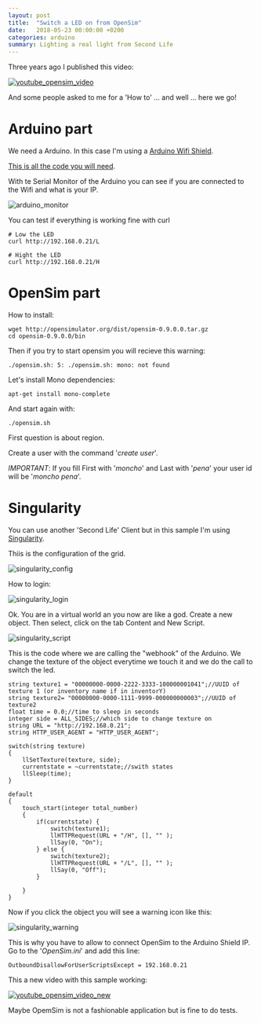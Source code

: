 ```yaml
---
layout: post
title:  "Switch a LED on from OpenSim"
date:   2018-05-23 00:00:00 +0200
categories: arduino
summary: Lighting a real light from Second Life
---
```


Three years ago I published this video:

[![youtube_opensim_video]](https://www.youtube.com/watch?v=jBbb-RDDzes)

And some people asked to me for a \'How to\' ... and well ... here we go!

# Arduino part

We need a Arduino. In this case I'm using a [Arduino Wifi Shield][arduino_wifi_shield].

[This is all the code you will need][arduino_code].

With te Serial Monitor of the Arduino you can see if you are connected to the Wifi and what is your IP.

![arduino_monitor]

You can test if everything is working fine with curl

```
# Low the LED
curl http://192.168.0.21/L

# Hight the LED
curl http://192.168.0.21/H
```

# OpenSim part

How to install:

```
wget http://opensimulator.org/dist/opensim-0.9.0.0.tar.gz
cd opensim-0.9.0.0/bin
```

Then if you try to start opensim you will recieve this warning:

```
./opensim.sh: 5: ./opensim.sh: mono: not found
```

Let's install Mono dependencies:

```
apt-get install mono-complete
```

And start again with:

```
./opensim.sh
```

First question is about region.

Create a user with the command \'_create user_\'.

*IMPORTANT*: If you fill First with \'_moncho_\' and Last with \'_pena_\' your user id will be \'_moncho pena_\'.

# Singularity

You can use another \'Second Life\' Client but in this sample I'm using [Singularity][singularityviewer].

Thiis is the configuration of the grid.

![singularity_config]

How to login:

![singularity_login]

Ok. You are in a virtual world an you now are like a god. Create a new object. Then select, click on the tab Content and New Script.

![singularity_script]

This is the code where we are calling the "webhook" of the Arduino. We change the texture of the object everytime we touch it and we do the call to switch the led.

```
string texture1 = "00000000-0000-2222-3333-100000001041";//UUID of texture 1 (or inventory name if in inventorY)
string texture2= "00000000-0000-1111-9999-000000000003";//UUID of texture2
float time = 0.0;//time to sleep in seconds
integer side = ALL_SIDES;//which side to change texture on
string URL = "http://192.168.0.21";
string HTTP_USER_AGENT = "HTTP_USER_AGENT";
 
switch(string texture)
{
    llSetTexture(texture, side);
    currentstate = ~currentstate;//swith states
    llSleep(time);
}

default
{
    touch_start(integer total_number)
    {
        if(currentstate) {
            switch(texture1);
            llHTTPRequest(URL + "/H", [], "" );
            llSay(0, "On");
        } else {
            switch(texture2);
            llHTTPRequest(URL + "/L", [], "" );
            llSay(0, "Off");
        }
            
    }
}
```

Now if you click the object you will see a warning icon like this:

![singularity_warning]

This is why you have to allow to connect OpenSim to the Arduino Shield IP. Go to the \'_OpenSim.ini_\' and add this line:

```
OutboundDisallowForUserScriptsExcept = 192.168.0.21
```

This a new video with this sample working:

[![youtube_opensim_video_new]](https://www.youtube.com/watch?v=Yo-0jHir8Sk)

Maybe OpemSim is not a fashionable application but is fine to do tests.

[arduino_wifi_shield]: https://store.arduino.cc/arduino-wifi-shield
[youtube_opensim_video]: /attachments/youtube_opensim_video.jpg "Youtube capture OpenSim Video"
[singularityviewer]: http://www.singularityviewer.org/downloads
[arduino_code]: https://gist.github.com/monchopena/71e1918481a52ad8fbce9f796d33107b#file-wifi_web_server
[arduino_monitor]: /attachments/arduino_monitor.png "Arduino Monitor"
[singularity_config]: /attachments/singularity_config_grid.png "Singularity Config Grid"
[singularity_login]: /attachments/singularity_login.png "Singularity Login"
[singularity_script]: /attachments/singularity_script.png "Singularity Script"
[singularity_warning]: /attachments/singularity_warning.png "Singularity warning"
[youtube_opensim_video_new]:  /attachments/switch_a_led_with_arduino.jpg "Switch a led with Arduino"
